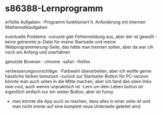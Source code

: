 # s86388-Lernprogramm

erfüllte Aufgaben:
-Programm funktioniert lt. Anforderung mit internen Mathematikaufgaben

eventuelle Probleme
-console gibt Fehlermeldung aus, aber der ist gewollt
-keine getrennte js-Datei für meine Startseite und meine Webprogrammierung-Seite, das hätte man trennen sollen, aber da war cih noch am Anfang und unerfahren


genutzte Browser:
-chrome
-safari
-firefox

verbesserungsvorschläge:
-Farbwahl überarbeiten, aber ich wollte gerne hässliche farben benutzen
-zurück zur Startseite-Button für PC-version könnte man auch unten in die Mitte machen, aber ich fand das oben links iwie cool, auch wenns unpraktisch ist
-Lern um dein Leben buttun ist eigentlich einfach nur ein weiter Button, aber ist funny
- man könnte die App auch so machen, dass alles in einer seite ist und man nicht immer auf eine komplett neue Unterseite geleitet wird

